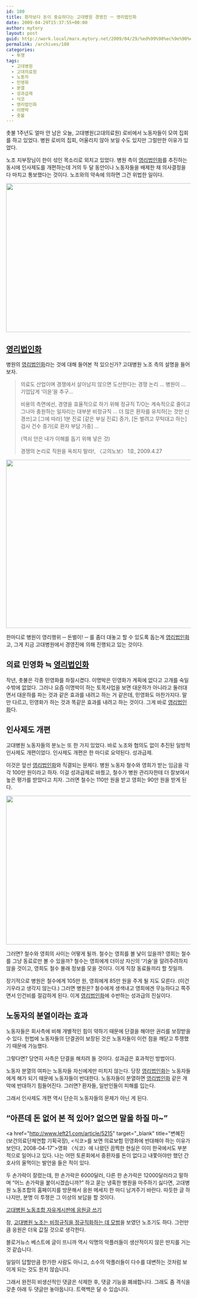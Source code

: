 ```yaml
---
id: 180
title: 환자보다 돈이 중요하다는 고대병원 경영진 ㅡ 영리법인화
date: 2009-04-29T15:37:55+00:00
author: mytory
layout: post
guid: http://work.local/marx.mytory.net/2009/04/29/%ed%99%98%ec%9e%90%eb%b3%b4%eb%8b%a4-%eb%8f%88%ec%9d%b4-%ec%a4%91%ec%9a%94%ed%95%98%eb%8b%a4%eb%8a%94-%ea%b3%a0%eb%8c%80%eb%b3%91%ec%9b%90-%ea%b2%bd%ec%98%81%ec%a7%84-%e3%85%a1-%ec%98%81%eb%a6%ac/
permalink: /archives/180
categories:
  - 투쟁
tags:
  - 고대병원
  - 고대의료원
  - 노동자
  - 민영화
  - 분열
  - 성과급제
  - 식코
  - 영리법인화
  - 이명박
  - 촛불
---
```

촛불 1주년도 얼마 안 남은 오늘, 고대병원(고대의료원) 로비에서 노동자들이 모여 집회를 하고 있었다. 병원 로비의 집회, 어울리지 않아 보일 수도 있지만 그럴만한 이유가 있었다.

노조 지부장님이 한이 섞인 목소리로 외치고 있었다. 병원 측이 <a href="http://www.left21.com/article/3862" target="_blank" title="장호종 기자, 노무현 정부의 신자유주의 의료법 개정, 2007-02-07">영리법인화</a>를 추진하는 동시에 인사제도를 개편하는데 거의 두 달 동안이나 노동자들을 배제한 채 의사결정을 다 마치고 통보했다는 것이다. 노조와의 약속에 의하면 그건 위법한 일이다.

<img src="http://work.local/marx.mytory.net/wp-content/uploads/1/cfile5.uf.1904820B49F8710F8A3E5C.jpg" class="aligncenter" width="540" height="405" alt="" filename="Photo_143.jpg" filemime="image/jpeg" />

## <a href="http://www.left21.com/article/3862" target="_blank" title="장호종 기자, 노무현 정부의 신자유주의 의료법 개정, 2007-02-07">영리법인화</a>

병원의 <a href="http://www.left21.com/article/3862" target="_blank" title="장호종 기자, 노무현 정부의 신자유주의 의료법 개정, 2007-02-07">영리법인화</a>라는 것에 대해 들어본 적 있으신가? 고대병원 노조 측의 설명을 들어 보자.

> 의료도 산업이며 경쟁에서 살아남지 않으면 도산한다는 경쟁 논리 … 병원이 … 기업답게 ‘이윤’을 추구…
> 
> 비용의 측면에선, 경영을 효율적으로 하기 위해 정규직 T/O는 계속적으로 줄이고 그나마 충원하는 일자리는 대부분 비정규직 … 더 많은 환자를 유치하<span class="help">[는 것만 신경쓰]</span>고 <span class="help">[그에 따라]</span> 1분 진료 <span class="help">[같은 부실 진료]</span> 증가, <span class="help">[돈 벌려고 무턱대고 하는]</span> 검사 건수 증가<span class="help">[로 환자 부담 가중]</span> …
> 
> <p class="rep">
>   (꺽쇠 안은 내가 이해를 돕기 위해 넣은 것)
> </p>
> 
> <p class="rep">
>   경쟁의 논리로 직원을 옥죄지 말라!, 〈고의노보〉 1호, 2009.4.27
> </p>

<img src="http://work.local/marx.mytory.net/wp-content/uploads/1/cfile4.uf.206FA50949F870AD7B0702.jpg" class="aligncenter" width="610" height="458" alt="" filename="Photo_145.jpg" filemime="image/jpeg" />

한마디로 병원이 영리행위 ─ 돈벌이! ─ 를 좀더 대놓고 할 수 있도록 돕는게 <a href="http://www.left21.com/article/3862" target="_blank" title="장호종 기자, 노무현 정부의 신자유주의 의료법 개정, 2007-02-07">영리법인화</a>고, 그게 지금 고대병원에서 경영진에 의해 진행되고 있는 것이다.

## 의료 민영화 ≒ <a href="http://www.left21.com/article/3862" target="_blank" title="장호종 기자, 노무현 정부의 신자유주의 의료법 개정, 2007-02-07">영리법인화</a>

작년, 촛불은 각종 민영화를 좌절시켰다. 이명박은 민영화가 계획에 없다고 고개를 숙일 수밖에 없었다. 그러나 요즘 이명박이 하는 토목사업을 보면 대운하가 아니라고 둘러대면서 대운하를 파는 것과 같은 효과를 내려고 하는 거 같은데, 민영화도 마찬가지다. 말만 다르고, 민영화가 하는 것과 똑같은 효과를 내려고 하는 것이다. 그게 바로 <a href="http://www.left21.com/article/3862" target="_blank" title="장호종 기자, 노무현 정부의 신자유주의 의료법 개정, 2007-02-07">영리법인화</a>다.

## 인사제도 개편

고대병원 노동자들의 분노는 또 한 가지 있었다. 바로 노조와 협의도 없이 추진된 일방적 인사제도 개편이었다. 인사제도 개편은 한 마디로 요약된다. 성과급제.

이것은 앞선 <a href="http://www.left21.com/article/3862" target="_blank" title="장호종 기자, 노무현 정부의 신자유주의 의료법 개정, 2007-02-07">영리법인화</a>와 직결되는 문제다. 병원 노동자 철수와 영희가 받는 임금을 각각 100만 원이라고 하자. 이걸 성과급제로 바꿨고, 철수가 병원 관리자한테 더 잘보여서 높은 평가를 받았다고 치자. 그러면 철수는 110만 원을 받고 영희는 90만 원을 받게 된다.

<img src="http://work.local/marx.mytory.net/wp-content/uploads/1/cfile3.uf.2004CF0B49F8711A900345.jpg" class="aligncenter" width="540" height="405" alt="" filename="Photo_146.jpg" filemime="image/jpeg" />

그러면? 철수와 영희의 사이는 어떻게 될까. 철수는 영희를 볼 낯이 있을까? 영희는 철수를 그냥 동료로만 볼 수 있을까? 철수는 영희에게 더이상 자신의 ‘기술’을 알려주려하지 않을 것이고, 영희도 철수 몰래 정보를 모을 것이다. 이게 직장 동료들끼리 할 짓일까.

장기적으로 병원은 철수에게 105만 원, 영희에게 85만 원을 주게 될 지도 모른다. (이건 기우라고 생각지 않는다.) 그러면 병원은? 철수에게 생색내고 영희에겐 무능하다고 쪽주면서 인건비를 절감하게 된다. 이게 <a href="http://www.left21.com/article/3862" target="_blank" title="장호종 기자, 노무현 정부의 신자유주의 의료법 개정, 2007-02-07">영리법인화</a>에 수반하는 성과급의 진실이다.

## 노동자의 분열이라는 효과

노동자들은 회사측에 비해 개별적인 힘이 약하기 때문에 단결을 해야만 권리를 보장받을 수 있다. 헌법에 노동자들의 단결권이 보장된 것은 노동자들이 이런 점을 깨닫고 투쟁했기 때문에 가능했다.

그렇다면? 당연히 사측은 단결을 해치려 들 것이다. 성과급은 효과적인 방법이다.

노동자 분열의 여파는 노동자들 자신에게만 미치지 않는다. 당장 <a href="http://www.left21.com/article/3862" target="_blank" title="장호종 기자, 노무현 정부의 신자유주의 의료법 개정, 2007-02-07">영리법인화</a>는 노동자들에게 해가 되기 때문에 노동자들이 반대한다. 노동자들이 분열하면 <a href="http://www.left21.com/article/3862" target="_blank" title="장호종 기자, 노무현 정부의 신자유주의 의료법 개정, 2007-02-07">영리법인화</a> 같은 개악에 반대하기 힘들어진다. 그러면? 환자들, 일반인들이 피해를 입는다.

그래서 인사제도 개편 역시 단순히 노동자들의 문제가 아닌 게 된다.

## “아픈데 돈 없어 본 적 있어? 없으면 말을 하질 마~”

<a href="http://www.left21.com/article/5215" target="_blank" title="변혜진 (보건의료단체연합 기획국장), <식코>를 보면 의료보험 민영화에 반대해야 하는 이유가 보인다, 2008-04-17&#8243;>영화 〈식코〉에 나왔던 끔찍한 현실</a>은 이미 한국에서도 부분적으로 일어나고 있다. 나는 어떤 토론회에서 중환자를 돈이 없다고 내쫓아야만 했던 간호사의 울먹이는 발언을 들은 적이 있다.

두 손가락이 잘렸는데, 한 손가락은 6000달러, 다른 한 손가락은 12000달러라고 말하며 “어느 손가락을 붙이시겠습니까?” 하고 묻는 냉혹한 병원을 마주하기 싫다면, 고대병원 노동조합의 홈페이지를 방문해서 응원 메세지 한 마디 남겨주기 바란다. 따듯한 글 하나지만, 분명 이 투쟁은 그 이상의 보답을 할 것이다.

<div class="gray-textbox">
  <p class="link">
    <a href="http://korea.nodong.org/xe/?mid=free&act=dispBoardWrite" target="_blank" title="글쓰기 모드로 바로 이동합니다">고대병원 노동조합 자유게시판에 응원글 쓰기</a>
  </p>
  
  <p>
    참, <a href="http://www.left21.com/article/3919" target="_blank" title="이현주, 정규직과 비정규직의 연대로 해고자 복직투쟁 승리!, 2007-03-10">고대병원 노조는 비정규직을 정규직화하는 데 모범</a>을 보였던 노조기도 하다. 그런만큼 응원은 더욱 값질 것으로 생각한다.
  </p></p>
</div>

<div class="gray-textbox">
  <p>
    블로거뉴스 베스트에 글이 뜨니까 역시 익명의 악플러들이 생산적이지 않은 딴지를 거는 것 같습니다.
  </p>
  
  <p>
    일일이 답할만큼 한가한 사람도 아니고, 소수의 악플러들이 다수를 대변하는 것처럼 보이게 되는 것도 원치 않습니다.
  </p>
  
  <p>
    그래서 완전히 비생산적인 댓글은 삭제한 후, 댓글 기능을 폐쇄합니다. 그래도 좀 격식을 갖춘 아래 두 댓글만 놓아둡니다. 트랙백은 달 수 있습니다.
  </p>
</div>
